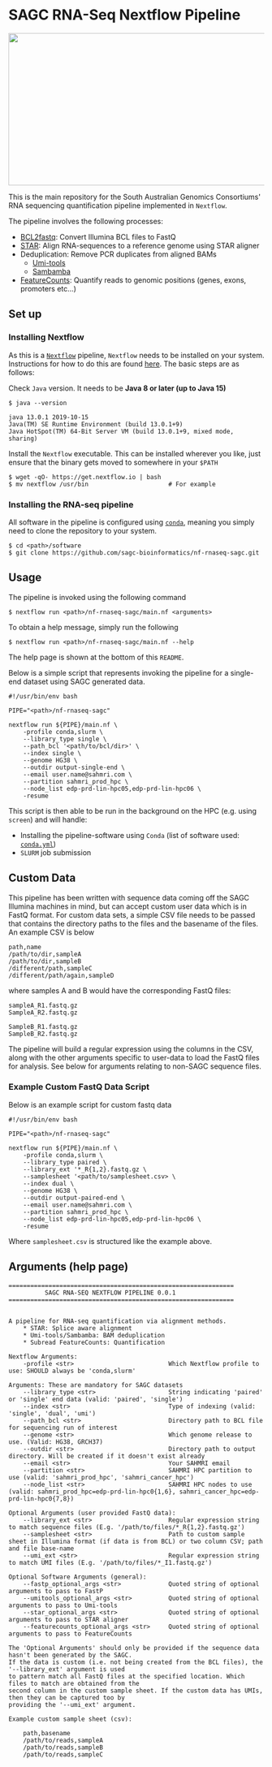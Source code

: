 # SAGC RNA-Seq Nextflow Pipeline

<img src="https://github.com/sagc-bioinformatics/nf-rnaseq-sagc/blob/main/docs/figures/sagc-logo.png" width="600" height="300">

This is the main repository for the South Australian Genomics Consortiums' RNA
sequencing quantification pipeline implemented in `Nextflow`.

The pipeline involves the following processes:

* [BCL2fastq](https://sapac.support.illumina.com/sequencing/sequencing_software/bcl2fastq-conversion-software.html): Convert Illumina BCL files to FastQ
* [STAR](https://github.com/alexdobin/STAR): Align RNA-sequences to a reference genome using STAR aligner
* Deduplication: Remove PCR duplicates from aligned BAMs
  * [Umi-tools](https://github.com/CGATOxford/UMI-tools)
  * [Sambamba](https://github.com/biod/sambamba)
* [FeatureCounts](http://subread.sourceforge.net/): Quantify reads to genomic positions (genes, exons, promoters etc...)

## Set up
### Installing Nextflow

As this is a [`Nextflow`](https://www.nextflow.io/) pipeline, `Nextflow` needs to be installed on your system.
Instructions for how to do this are found [here](https://www.nextflow.io/docs/latest/getstarted.html). The basic
steps are as follows:

Check `Java` version. It needs to be __Java 8 or later (up to Java 15)__

```{shell}
$ java --version

java 13.0.1 2019-10-15
Java(TM) SE Runtime Environment (build 13.0.1+9)
Java HotSpot(TM) 64-Bit Server VM (build 13.0.1+9, mixed mode, sharing)
```

Install the `Nextflow` executable. This can be installed wherever you like, just ensure that the binary gets moved
to somewhere in your `$PATH`

```{shell}
$ wget -qO- https://get.nextflow.io | bash
$ mv nextflow /usr/bin                      # For example
```

### Installing the RNA-seq pipeline

All software in the pipeline is configured using [`conda`](https://docs.conda.io/en/latest/), meaning you simply need
to clone the repository to your system.

```{shell}
$ cd <path>/software
$ git clone https://github.com/sagc-bioinformatics/nf-rnaseq-sagc.git
```

## Usage

The pipeline is invoked using the following command


```{shell}
$ nextflow run <path>/nf-rnaseq-sagc/main.nf <arguments>
```

To obtain a help message, simply run the following

```{shell}
$ nextflow run <path>/nf-rnaseq-sagc/main.nf --help
```

The help page is shown at the bottom of this `README`.

Below is a simple script that represents invoking the pipeline for a single-end dataset
using SAGC generated data.

```{shell}
#!/usr/bin/env bash

PIPE="<path>/nf-rnaseq-sagc"

nextflow run ${PIPE}/main.nf \
    -profile conda,slurm \
    --library_type single \
    --path_bcl '<path/to/bcl/dir>' \
    --index single \
    --genome HG38 \
    --outdir output-single-end \
    --email user.name@sahmri.com \
    --partition sahmri_prod_hpc \
    --node_list edp-prd-lin-hpc05,edp-prd-lin-hpc06 \
    -resume
```

This script is then able to be run in the background on the HPC (e.g. using `screen`) and will handle:

* Installing the pipeline-software using `Conda` (list of software used: [`conda.yml`](https://github.com/sagc-bioinformatics/nf-rnaseq-sagc/blob/main/lib/conda.yml))
* `SLURM` job submission

## Custom Data

This pipeline has been written with sequence data coming off the SAGC Illumina machines in mind, but can accept
custom user data which is in FastQ format. For custom data sets, a simple CSV file needs to be passed that contains
the directory paths to the files and the basename of the files. An example CSV is below

```{text}
path,name
/path/to/dir,sampleA
/path/to/dir,sampleB
/different/path,sampleC
/different/path/again,sampleD
```

where samples A and B would have the corresponding FastQ files:

```{text}
sampleA_R1.fastq.gz
SampleA_R2.fastq.gz

SampleB_R1.fastq.gz
SampleB_R2.fastq.gz
```

The pipeline will build a regular expression using the columns in the CSV, along with the other
arguments specific to user-data to load the FastQ files for analysis. See below for arguments
relating to non-SAGC sequence files.

### Example Custom FastQ Data Script

Below is an example script for custom fastq data

```{shell}
#!/usr/bin/env bash

PIPE="<path>/nf-rnaseq-sagc"

nextflow run ${PIPE}/main.nf \
    -profile conda,slurm \
    --library_type paired \
    --library_ext '*_R{1,2}.fastq.gz \
    --samplesheet '<path/to/samplesheet.csv> \
    --index dual \
    --genome HG38 \
    --outdir output-paired-end \
    --email user.name@sahmri.com \
    --partition sahmri_prod_hpc \
    --node_list edp-prd-lin-hpc05,edp-prd-lin-hpc06 \
    -resume
```

Where `samplesheet.csv` is structured like the example above.

## Arguments (help page)

```{text}
==============================================================
          SAGC RNA-SEQ NEXTFLOW PIPELINE 0.0.1
==============================================================


A pipeline for RNA-seq quantification via alignment methods.
    * STAR: Splice aware alignment
    * Umi-tools/Sambamba: BAM deduplication
    * Subread FeatureCounts: Quantification

Nextflow Arguments:
    -profile <str>                          Which Nextflow profile to use: SHOULD always be 'conda,slurm'

Arguments: These are mandatory for SAGC datasets
    --library_type <str>                    String indicating 'paired' or 'single' end data (valid: 'paired', 'single')
    --index <str>                           Type of indexing (valid: 'single', 'dual', 'umi')
    --path_bcl <str>                        Directory path to BCL file for sequencing run of interest
    --genome <str>                          Which genome release to use. (Valid: HG38, GRCH37)
    --outdir <str>                          Directory path to output directory. Will be created if it doesn't exist already
    --email <str>                           Your SAHMRI email
    --partition <str>                       SAHMRI HPC partition to use (valid: 'sahmri_prod_hpc', 'sahmri_cancer_hpc')
    --node_list <str>                       SAHMRI HPC nodes to use (valid: sahmri_prod_hpc=edp-prd-lin-hpc0{1,6}, sahmri_cancer_hpc=edp-prd-lin-hpc0{7,8})

Optional Arguments (user provided FastQ data):
    --library_ext <str>                     Regular expression string to match sequence files (E.g. '/path/to/files/*_R{1,2}.fastq.gz')
    --samplesheet <str>                     Path to custom sample sheet in Illumina format (if data is from BCL) or two column CSV; path and file base-name
    --umi_ext <str>                         Regular expression string to match UMI files (E.g. '/path/to/files/*_I1.fastq.gz')

Optional Software Arguments (general):
    --fastp_optional_args <str>             Quoted string of optional arguments to pass to FastP
    --umitools_optional_args <str>          Quoted string of optional arguments to pass to Umi-tools
    --star_optional_args <str>              Quoted string of optional arguments to pass to STAR aligner
    --featurecounts_optional_args <str>     Quoted string of optional arguments to pass to FeatureCounts

The 'Optional Arguments' should only be provided if the sequence data hasn't been generated by the SAGC.
If the data is custom (i.e. not being created from the BCL files), the '--library_ext' argument is used
to pattern match all FastQ files at the specified location. Which files to match are obtained from the
second column in the custom sample sheet. If the custom data has UMIs, then they can be captured too by
providing the '--umi_ext' argument.

Example custom sample sheet (csv):

    path,basename
    /path/to/reads,sampleA
    /path/to/reads,sampleB
    /path/to/reads,sampleC
```
